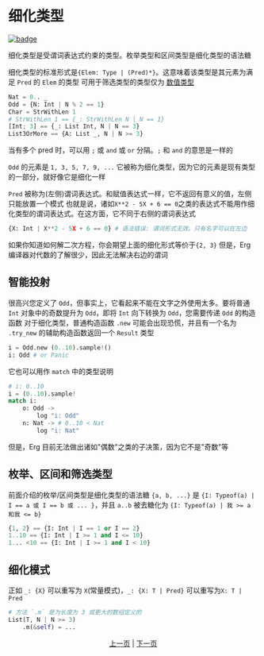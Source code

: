 # 细化类型

[![badge](https://img.shields.io/endpoint.svg?url=https%3A%2F%2Fgezf7g7pd5.execute-api.ap-northeast-1.amazonaws.com%2Fdefault%2Fsource_up_to_date%3Fowner%3Derg-lang%26repos%3Derg%26ref%3Dmain%26path%3Ddoc/EN/syntax/type/12_refinement.md%26commit_hash%3Dc248056b7e0273027b3c86fb912430bbde711941)](https://gezf7g7pd5.execute-api.ap-northeast-1.amazonaws.com/default/source_up_to_date?owner=erg-lang&repos=erg&ref=main&path=doc/EN/syntax/type/12_refinement.md&commit_hash=c248056b7e0273027b3c86fb912430bbde711941)

细化类型是受谓词表达式约束的类型。枚举类型和区间类型是细化类型的语法糖

细化类型的标准形式是`{Elem: Type | (Pred)*}`。这意味着该类型是其元素为满足 `Pred` 的 `Elem` 的类型
可用于筛选类型的类型仅为 [数值类型](./08_value.md)

```python
Nat = 0.. _
Odd = {N: Int | N % 2 == 1}
Char = StrWithLen 1
# StrWithLen 1 == {_: StrWithLen N | N == 1}
[Int; 3] == {_: List Int, N | N == 3}
List3OrMore == {A: List _, N | N >= 3}
```

当有多个 pred 时，可以用 `;` 或 `and` 或 `or` 分隔。`;` 和 `and` 的意思是一样的

`Odd` 的元素是 `1, 3, 5, 7, 9, ...`
它被称为细化类型，因为它的元素是现有类型的一部分，就好像它是细化一样

`Pred` 被称为(左侧)谓词表达式。和赋值表达式一样，它不返回有意义的值，左侧只能放置一个模式
也就是说，诸如`X**2 - 5X + 6 == 0`之类的表达式不能用作细化类型的谓词表达式。在这方面，它不同于右侧的谓词表达式

```python
{X: Int | X**2 - 5X + 6 == 0} # 语法错误: 谓词形式无效。只有名字可以在左边
```

如果你知道如何解二次方程，你会期望上面的细化形式等价于`{2, 3}`
但是，Erg 编译器对代数的了解很少，因此无法解决右边的谓词

## 智能投射

很高兴您定义了 `Odd`，但事实上，它看起来不能在文字之外使用太多。要将普通 `Int` 对象中的奇数提升为 `Odd`，即将 `Int` 向下转换为 `Odd`，您需要传递 `Odd` 的构造函数
对于细化类型，普通构造函数 `.new` 可能会出现恐慌，并且有一个名为 `.try_new` 的辅助构造函数返回一个 `Result` 类型

```python
i = Odd.new (0..10).sample!()
i: Odd # or Panic
```

它也可以用作 `match` 中的类型说明

```python
# i: 0..10
i = (0..10).sample!
match i:
    o: Odd ->
        log "i: Odd"
    n: Nat -> # 0..10 < Nat
        log "i: Nat"
```

但是，Erg 目前无法做出诸如"偶数"之类的子决策，因为它不是"奇数"等

## 枚举、区间和筛选类型

前面介绍的枚举/区间类型是细化类型的语法糖
`{a, b, ...}` 是 `{I: Typeof(a) | I == a 或 I == b 或 ... }`，并且 `a..b` 被去糖化为 `{I: Typeof(a) | 我 >= a 和我 <= b}`

```python
{1, 2} == {I: Int | I == 1 or I == 2}
1..10 == {I: Int | I >= 1 and I <= 10}
1... <10 == {I: Int | I >= 1 and I < 10}
```

## 细化模式

正如 `_: {X}` 可以重写为 `X`(常量模式)，`_: {X: T | Pred}` 可以重写为`X: T | Pred`

```python
# 方法 `.m` 是为长度为 3 或更大的数组定义的
List(T, N | N >= 3)
    .m(&self) = ...
```

<p align='center'>
    <a href='./11_enum.md'>上一页</a> | <a href='./13_algebraic.md'>下一页</a>
</p>
